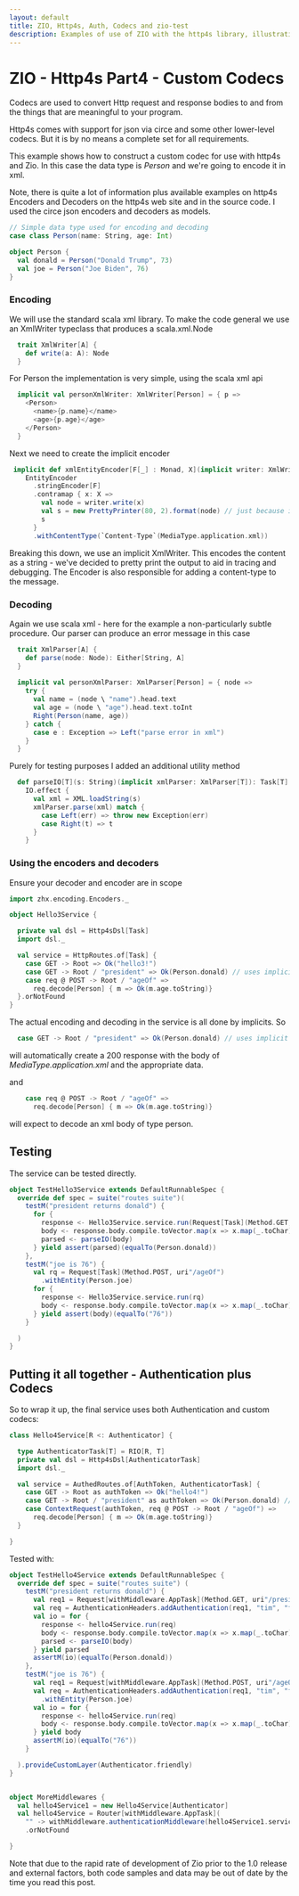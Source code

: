```yaml
---
layout: default
title: ZIO, Http4s, Auth, Codecs and zio-test
description: Examples of use of ZIO with the http4s library, illustrating http4s authentication, custom codes and testing with zio-test
---
```



# ZIO - Http4s Part4 - Custom Codecs

Codecs are used to convert Http request and response bodies to and from the
things that are meaningful to your program.

Http4s comes with support for json via circe and some other lower-level codecs.
But it is by no means a complete set for all requirements.

This example shows how to construct a custom codec for use with http4s and Zio. In this
case the data type is *Person* and we're going to encode it in xml.

Note, there is quite a lot of information plus available examples on http4s Encoders and
Decoders on the http4s web site and in the source code. I used the circe
json encoders and decoders as models.


```scala
// Simple data type used for encoding and decoding
case class Person(name: String, age: Int)

object Person {
  val donald = Person("Donald Trump", 73)
  val joe = Person("Joe Biden", 76)
}
```

### Encoding

We will use the standard scala xml library. To make the code general we use an XmlWriter typeclass that produces a scala.xml.Node
```scala
  trait XmlWriter[A] {
    def write(a: A): Node
  }
```

For Person the implementation is very simple, using the scala xml api
```scala
  implicit val personXmlWriter: XmlWriter[Person] = { p =>
    <Person>
      <name>{p.name}</name>
      <age>{p.age}</age>
    </Person>
  }
```

Next we need to create the implicit encoder
```scala
 implicit def xmlEntityEncoder[F[_] : Monad, X](implicit writer: XmlWriter[X]): EntityEncoder[F, X] =
    EntityEncoder
      .stringEncoder[F]
      .contramap { x: X =>
        val node = writer.write(x)
        val s = new PrettyPrinter(80, 2).format(node) // just because it's easier to debug
        s
      }
      .withContentType(`Content-Type`(MediaType.application.xml))
```
Breaking this down, we use an implicit XmlWriter. This encodes the content as a string - we've decided to pretty print the output
to aid in tracing and debugging. The Encoder is also responsible for adding a content-type to the message.

### Decoding
Again we use scala xml - here for the example a non-particularly subtle procedure. Our parser can produce an error message in this case
```scala
  trait XmlParser[A] {
    def parse(node: Node): Either[String, A]
  }
  
  implicit val personXmlParser: XmlParser[Person] = { node =>
    try {
      val name = (node \ "name").head.text
      val age = (node \ "age").head.text.toInt
      Right(Person(name, age))
    } catch {
      case e : Exception => Left("parse error in xml")
    }
  }  
```
Purely for testing purposes I added an additional utility method
```scala
  def parseIO[T](s: String)(implicit xmlParser: XmlParser[T]): Task[T] =
    IO.effect {
      val xml = XML.loadString(s)
      xmlParser.parse(xml) match {
        case Left(err) => throw new Exception(err)
        case Right(t) => t
      }
    }
```

### Using the encoders and decoders

Ensure your decoder and encoder are in scope
```scala
import zhx.encoding.Encoders._

object Hello3Service {

  private val dsl = Http4sDsl[Task]
  import dsl._

  val service = HttpRoutes.of[Task] {
    case GET -> Root => Ok("hello3!")
    case GET -> Root / "president" => Ok(Person.donald) // uses implicit encoder
    case req @ POST -> Root / "ageOf" =>
      req.decode[Person] { m => Ok(m.age.toString)}
  }.orNotFound
}
```
The actual encoding and decoding in the service is all done by implicits. So
```scala
  case GET -> Root / "president" => Ok(Person.donald) // uses implicit encoder
```
will automatically create a 200 response with the body of *MediaType.application.xml* and the appropriate data.

and
```scala
    case req @ POST -> Root / "ageOf" =>
      req.decode[Person] { m => Ok(m.age.toString)}
```
will expect to decode an xml body of type person.

## Testing
The service can be tested directly.
```scala
object TestHello3Service extends DefaultRunnableSpec {
  override def spec = suite("routes suite")(
    testM("president returns donald") {
      for {
        response <- Hello3Service.service.run(Request[Task](Method.GET, uri"/president"))
        body <- response.body.compile.toVector.map(x => x.map(_.toChar).mkString(""))
        parsed <- parseIO(body)
      } yield assert(parsed)(equalTo(Person.donald))
    },
    testM("joe is 76") {
      val rq = Request[Task](Method.POST, uri"/ageOf")
        .withEntity(Person.joe)
      for {
        response <- Hello3Service.service.run(rq)
        body <- response.body.compile.toVector.map(x => x.map(_.toChar).mkString(""))
      } yield assert(body)(equalTo("76"))
    }

  )
}
```

## Putting it all together - Authentication plus Codecs

So to wrap it up, the final service uses both Authentication and custom codecs:

```scala
class Hello4Service[R <: Authenticator] {

  type AuthenticatorTask[T] = RIO[R, T]
  private val dsl = Http4sDsl[AuthenticatorTask]
  import dsl._

  val service = AuthedRoutes.of[AuthToken, AuthenticatorTask] {
    case GET -> Root as authToken => Ok("hello4!")
    case GET -> Root / "president" as authToken => Ok(Person.donald) // uses implicit encoder
    case ContextRequest(authToken, req @ POST -> Root / "ageOf") =>
      req.decode[Person] { m => Ok(m.age.toString)}
  }

}

```

Tested with:
```scala
object TestHello4Service extends DefaultRunnableSpec {
  override def spec = suite("routes suite") (
    testM("president returns donald") {
      val req1 = Request[withMiddleware.AppTask](Method.GET, uri"/president")
      val req = AuthenticationHeaders.addAuthentication(req1, "tim", "friend")
      val io = for {
        response <- hello4Service.run(req)
        body <- response.body.compile.toVector.map(x => x.map(_.toChar).mkString(""))
        parsed <- parseIO(body)
      } yield parsed
      assertM(io)(equalTo(Person.donald))
    },
    testM("joe is 76") {
      val req1 = Request[withMiddleware.AppTask](Method.POST, uri"/ageOf")
      val req = AuthenticationHeaders.addAuthentication(req1, "tim", "friend")
        .withEntity(Person.joe)
      val io = for {
        response <- hello4Service.run(req)
        body <- response.body.compile.toVector.map(x => x.map(_.toChar).mkString(""))
      } yield body
      assertM(io)(equalTo("76"))
    }

  ).provideCustomLayer(Authenticator.friendly)
}


object MoreMiddlewares {
  val hello4Service1 = new Hello4Service[Authenticator]
  val hello4Service = Router[withMiddleware.AppTask](
    "" -> withMiddleware.authenticationMiddleware(hello4Service1.service))
    .orNotFound

}
```




Note that due to the rapid rate of development of Zio prior to the 1.0 release and external factors,
both code samples and data may be out of date by the time you read this post.
